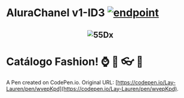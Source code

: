 # AluraChanel v1-ID3 <a href="https://www.alura.com.br/"><img src="https://user-images.githubusercontent.com/86569498/133326758-f2f1af23-30d9-4dcb-95b6-bfd5c4c1ec0e.PNG" alt="endpoint" style="max-width: 100%;"></a>

<span align="center">
  
## ![55Dx](https://user-images.githubusercontent.com/86569498/133706544-be24f27c-3fc7-43ac-b7bb-7f855ebf76cf.gif)
  
</span>




# Catálogo Fashion! ⌚ 👢 👓 👜 

A Pen created on CodePen.io. Original URL: [https://codepen.io/Lay-Lauren/pen/wvepKpd](https://codepen.io/Lay-Lauren/pen/wvepKpd).
